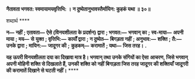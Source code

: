 **नैतावता भगवत: स्वमायामयवृत्तिभि: ।** **न दुष्येतानुभावस्तैर्मायिन: कुहकं यथा ॥ ३०॥** 

शब्दार्थ **** 

**न—** **नहीं** **; एतावता—** **ऐसे (विनयशीलता के प्रदर्शन) द्वारा** **; भगवत:—** **भगवान् का** **; स्व-माया—** **अपनी माया** **; मय—** **से** **युक्त** **; वृत्तिभि:—** **कार्यों द्वारा** **; न दुष्येत—** **बिगड़ता नहीं** **; अनुभाव:—** **शक्ति** **; तै:—** **उनके द्वारा** **; मायिन:—** **जादूगर की** **;** **कुहकम्—** **करामातें** **; यथा—** **जिस तरह।** **.** 

**यह ऊपरी विनयशीलता दया का दिखावा मात्र है। भगवान् तथा उनके संगियों का ऐसा** **आचरण, जिसे भगवान् अपनी मोहिनी शक्ति से दिखलाते हैं, उनकी शक्ति को नहीं** **बिगाड़ता जिस तरह जादूगर की शक्तियाँ जादूगरी की करामातें दिखाने से घटती नहीं।** **** 